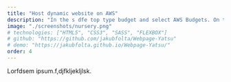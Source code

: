 ```yaml
---
title: "Host dynamic website on AWS"
description: "In the s dfe top type budget and select AWS Budgets. On the next page select Create budget. Now as a Budget setup select Use"
image: "./screenshots/nursery.png"
# technologies: ["HTML5", "CSS3", "SASS", "FLEXBOX"]
# github: "https://github.com/jakubfolta/Webpage-Yatsu"
# demo: "https://jakubfolta.github.io/Webpage-Yatsu/"
order: 4
---
```

Lorfdsem ipsum.f,djfkljekljlsk.